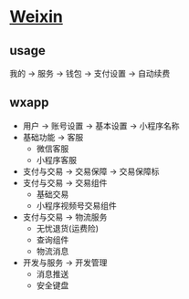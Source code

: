 # [Weixin](https://weixin.qq.com/)

## usage

我的 → 服务 → 钱包 → 支付设置 → 自动续费

## wxapp

- 用户 → 账号设置 → 基本设置 → 小程序名称
- 基础功能 → 客服
	- 微信客服
	- 小程序客服
- 支付与交易 → 交易保障 → 交易保障标
- 支付与交易 → 交易组件
	- 基础交易
	- 小程序视频号交易组件
- 支付与交易 → 物流服务
	- 无忧退货(运费险)
	- 查询组件
	- 物流消息
- 开发与服务 → 开发管理
	- 消息推送
	- 安全键盘
